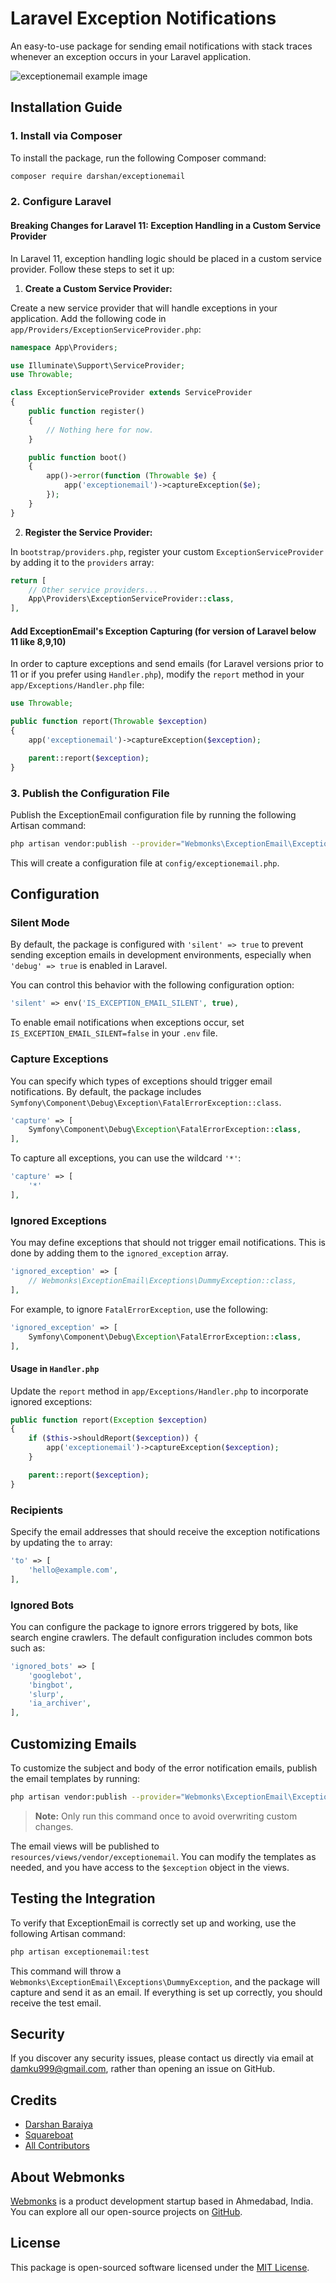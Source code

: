 # Laravel Exception Notifications

An easy-to-use package for sending email notifications with stack traces whenever an exception occurs in your Laravel application.

![exceptionemail example image](exceptionemail.png?raw=true "ExceptionEmail")

## Installation Guide

### 1. Install via Composer

To install the package, run the following Composer command:

```bash
composer require darshan/exceptionemail
```

### 2. Configure Laravel

#### Breaking Changes for Laravel 11: Exception Handling in a Custom Service Provider

In Laravel 11, exception handling logic should be placed in a custom service provider. Follow these steps to set it up:

1. **Create a Custom Service Provider:**

Create a new service provider that will handle exceptions in your application. Add the following code in `app/Providers/ExceptionServiceProvider.php`:

```php
namespace App\Providers;

use Illuminate\Support\ServiceProvider;
use Throwable;

class ExceptionServiceProvider extends ServiceProvider
{
    public function register()
    {
        // Nothing here for now.
    }

    public function boot()
    {
        app()->error(function (Throwable $e) {
            app('exceptionemail')->captureException($e);
        });
    }
}
```

2. **Register the Service Provider:**

In `bootstrap/providers.php`, register your custom `ExceptionServiceProvider` by adding it to the `providers` array:

```php
return [
    // Other service providers...
    App\Providers\ExceptionServiceProvider::class,
],
```

#### Add ExceptionEmail's Exception Capturing (for version of Laravel below 11 like 8,9,10)

In order to capture exceptions and send emails (for Laravel versions prior to 11 or if you prefer using `Handler.php`), modify the `report` method in your `app/Exceptions/Handler.php` file:

```php
use Throwable;

public function report(Throwable $exception)
{
    app('exceptionemail')->captureException($exception);

    parent::report($exception);
}
```

### 3. Publish the Configuration File

Publish the ExceptionEmail configuration file by running the following Artisan command:

```bash
php artisan vendor:publish --provider="Webmonks\ExceptionEmail\ExceptionEmailServiceProvider"
```

This will create a configuration file at `config/exceptionemail.php`.

## Configuration

### Silent Mode

By default, the package is configured with `'silent' => true` to prevent sending exception emails in development environments, especially when `'debug' => true` is enabled in Laravel.

You can control this behavior with the following configuration option:

```php
'silent' => env('IS_EXCEPTION_EMAIL_SILENT', true),
```

To enable email notifications when exceptions occur, set `IS_EXCEPTION_EMAIL_SILENT=false` in your `.env` file.

### Capture Exceptions

You can specify which types of exceptions should trigger email notifications. By default, the package includes `Symfony\Component\Debug\Exception\FatalErrorException::class`.

```php
'capture' => [
    Symfony\Component\Debug\Exception\FatalErrorException::class,
],
```

To capture all exceptions, you can use the wildcard `'*'`:

```php
'capture' => [
    '*'
],
```

### Ignored Exceptions

You may define exceptions that should not trigger email notifications. This is done by adding them to the `ignored_exception` array.

```php
'ignored_exception' => [
    // Webmonks\ExceptionEmail\Exceptions\DummyException::class,
],
```

For example, to ignore `FatalErrorException`, use the following:

```php
'ignored_exception' => [
    Symfony\Component\Debug\Exception\FatalErrorException::class,
],
```

#### Usage in `Handler.php`

Update the `report` method in `app/Exceptions/Handler.php` to incorporate ignored exceptions:

```php
public function report(Exception $exception)
{
    if ($this->shouldReport($exception)) {
        app('exceptionemail')->captureException($exception);
    }

    parent::report($exception);
}
```

### Recipients

Specify the email addresses that should receive the exception notifications by updating the `to` array:

```php
'to' => [
    'hello@example.com',
],
```

### Ignored Bots

You can configure the package to ignore errors triggered by bots, like search engine crawlers. The default configuration includes common bots such as:

```php
'ignored_bots' => [
    'googlebot',
    'bingbot',
    'slurp', 
    'ia_archiver',
],
```

## Customizing Emails

To customize the subject and body of the error notification emails, publish the email templates by running:

```bash
php artisan vendor:publish --provider="Webmonks\ExceptionEmail\ExceptionEmailServiceProvider"
```

> **Note:** Only run this command once to avoid overwriting custom changes.

The email views will be published to `resources/views/vendor/exceptionemail`. You can modify the templates as needed, and you have access to the `$exception` object in the views.

## Testing the Integration

To verify that ExceptionEmail is correctly set up and working, use the following Artisan command:

```bash
php artisan exceptionemail:test
```

This command will throw a `Webmonks\ExceptionEmail\Exceptions\DummyException`, and the package will capture and send it as an email. If everything is set up correctly, you should receive the test email.

## Security

If you discover any security issues, please contact us directly via email at damku999@gmail.com, rather than opening an issue on GitHub.

## Credits

- [Darshan Baraiya](https://github.com/damku999)
- [Squareboat](https://github.com/squareboat/sneaker)
- [All Contributors](../../contributors)

## About Webmonks

[Webmonks](https://webmonks.in) is a product development startup based in Ahmedabad, India. You can explore all our open-source projects on [GitHub](https://github.com/damku999).

## License

This package is open-sourced software licensed under the [MIT License](LICENSE.md).
